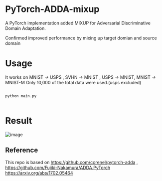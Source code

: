 # PyTorch-ADDA-mixup
A PyTorch implementation added MIXUP for Adversarial Discriminative Domain Adaptation.

Confirmed improved performance by mixing up target domian and source domain

# Usage
It works on MNIST -> USPS , SVHN -> MNIST , USPS -> MNIST, MNIST -> MNIST-M
Only 10,000 of the total data were used.(usps excluded)

<pre>
<code>
python main.py
</code>
</pre>

# Result

![image](https://user-images.githubusercontent.com/52914552/133892466-99846090-90be-45da-8bbb-f4de89372c50.png)


## Reference
This repo is  based on https://github.com/corenel/pytorch-adda  , https://github.com/Fujiki-Nakamura/ADDA.PyTorch
https://arxiv.org/abs/1702.05464  


